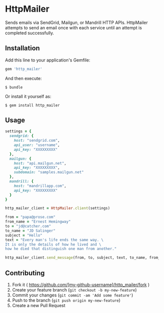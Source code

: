 # HttpMailer

Sends emails via SendGrid, Mailgun, or Mandrill HTTP APIs.
HttpMailer attempts to send an email once with each service 
until an attempt is completed successfully.

## Installation

Add this line to your application's Gemfile:

```ruby
gem 'http_mailer'
```

And then execute:

    $ bundle

Or install it yourself as:

    $ gem install http_mailer

## Usage

```ruby
settings = {
  sendgrid: {
    host: "sendgrid.com",
    api_user: "username",
    api_key: "XXXXXXXXX"
  },
  mailgun: {
    host: "api.mailgun.net",
    api_key: "XXXXXXXXX",
    subdomain: "samples.mailgun.net"
  },
  mandrill: {
    host: "mandrillapp.com",
    api_key: "XXXXXXXXX"
  }
}

http_mailer_client = HttpMailer.client(settings)

from = "papa@prose.com"
from_name = "Ernest Hemingway"
to = "jd@catcher.com"
to_name = "JD Salinger"
subject = "Hello"
text = "Every man's life ends the same way. \
It is only the details of how he lived and \
how he died that distinguish one man from another."

http_mailer_client.send_message(from, to, subject, text, to_name, from_name)
```

## Contributing

1. Fork it ( https://github.com/[my-github-username]/http_mailer/fork )
2. Create your feature branch (`git checkout -b my-new-feature`)
3. Commit your changes (`git commit -am 'Add some feature'`)
4. Push to the branch (`git push origin my-new-feature`)
5. Create a new Pull Request
